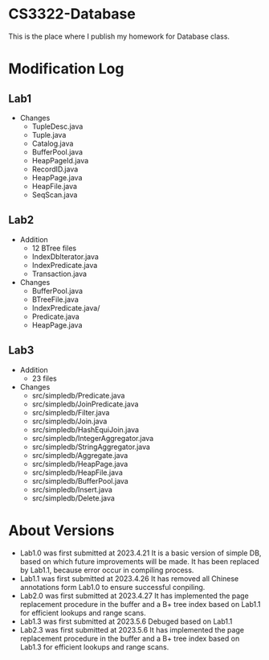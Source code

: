 # CS3322-Database
This is the place where I publish my homework for Database class.
# Modification Log
## Lab1
- Changes
  - TupleDesc.java
   - Tuple.java
   - Catalog.java
   - BufferPool.java
   - HeapPageId.java
  - RecordID.java
  - HeapPage.java
  - HeapFile.java
  - SeqScan.java
## Lab2
- Addition
  - 12 BTree files
  - IndexDblterator.java
  - IndexPredicate.java
  - Transaction.java
- Changes
  - BufferPool.java
  - BTreeFile.java
  - IndexPredicate.java/
  - Predicate.java
  - HeapPage.java
## Lab3
- Addition
  - 23 files
- Changes
  *  src/simpledb/Predicate.java
  *  src/simpledb/JoinPredicate.java
  *  src/simpledb/Filter.java
  *  src/simpledb/Join.java
  *  src/simpledb/HashEquiJoin.java
  *  src/simpledb/IntegerAggregator.java
  *  src/simpledb/StringAggregator.java
  *  src/simpledb/Aggregate.java
  *  src/simpledb/HeapPage.java
  *  src/simpledb/HeapFile.java
  *  src/simpledb/BufferPool.java
  *  src/simpledb/Insert.java
  *  src/simpledb/Delete.java
# About Versions
- Lab1.0 was first submitted at 2023.4.21
  It is a basic version of simple DB, based on which future improvements will be made.
  It has been replaced by Lab1.1, because error occur in compiling process.
- Lab1.1 was first submitted at 2023.4.26
  It has removed all Chinese annotations form Lab1.0 to ensure successful conpiling.
- Lab2.0 was first submitted at 2023.4.27
  It has implemented the page replacement procedure in the buffer and a B+ tree index based on Lab1.1 for efficient lookups and range scans.
- Lab1.3 was first submitted at 2023.5.6
  Debuged based on Lab1.1
- Lab2.3 was first submitted at 2023.5.6
  It has implemented the page replacement procedure in the buffer and a B+ tree index based on Lab1.3 for efficient lookups and range scans.
